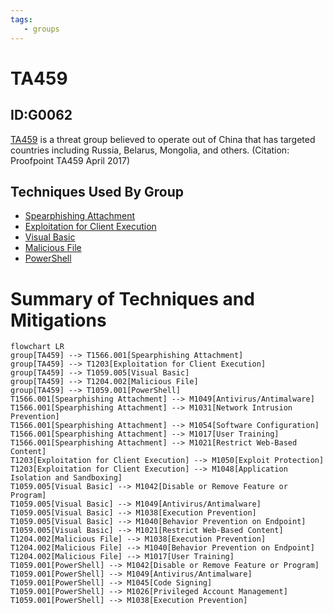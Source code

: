 ```yaml
---
tags:
   - groups
---
```

# TA459
## ID:G0062
[TA459](/mitre/groups/G0062) is a threat group believed to operate out of China that has targeted countries including Russia, Belarus, Mongolia, and others. (Citation: Proofpoint TA459 April 2017)
## Techniques Used By Group
* [Spearphishing Attachment](techniques/T1566/001)
* [Exploitation for Client Execution](techniques/T1203)
* [Visual Basic](techniques/T1059/005)
* [Malicious File](techniques/T1204/002)
* [PowerShell](techniques/T1059/001)

# Summary of Techniques and Mitigations
```mermaid
flowchart LR
group[TA459] --> T1566.001[Spearphishing Attachment]
group[TA459] --> T1203[Exploitation for Client Execution]
group[TA459] --> T1059.005[Visual Basic]
group[TA459] --> T1204.002[Malicious File]
group[TA459] --> T1059.001[PowerShell]
T1566.001[Spearphishing Attachment] --> M1049[Antivirus/Antimalware]
T1566.001[Spearphishing Attachment] --> M1031[Network Intrusion Prevention]
T1566.001[Spearphishing Attachment] --> M1054[Software Configuration]
T1566.001[Spearphishing Attachment] --> M1017[User Training]
T1566.001[Spearphishing Attachment] --> M1021[Restrict Web-Based Content]
T1203[Exploitation for Client Execution] --> M1050[Exploit Protection]
T1203[Exploitation for Client Execution] --> M1048[Application Isolation and Sandboxing]
T1059.005[Visual Basic] --> M1042[Disable or Remove Feature or Program]
T1059.005[Visual Basic] --> M1049[Antivirus/Antimalware]
T1059.005[Visual Basic] --> M1038[Execution Prevention]
T1059.005[Visual Basic] --> M1040[Behavior Prevention on Endpoint]
T1059.005[Visual Basic] --> M1021[Restrict Web-Based Content]
T1204.002[Malicious File] --> M1038[Execution Prevention]
T1204.002[Malicious File] --> M1040[Behavior Prevention on Endpoint]
T1204.002[Malicious File] --> M1017[User Training]
T1059.001[PowerShell] --> M1042[Disable or Remove Feature or Program]
T1059.001[PowerShell] --> M1049[Antivirus/Antimalware]
T1059.001[PowerShell] --> M1045[Code Signing]
T1059.001[PowerShell] --> M1026[Privileged Account Management]
T1059.001[PowerShell] --> M1038[Execution Prevention]
```